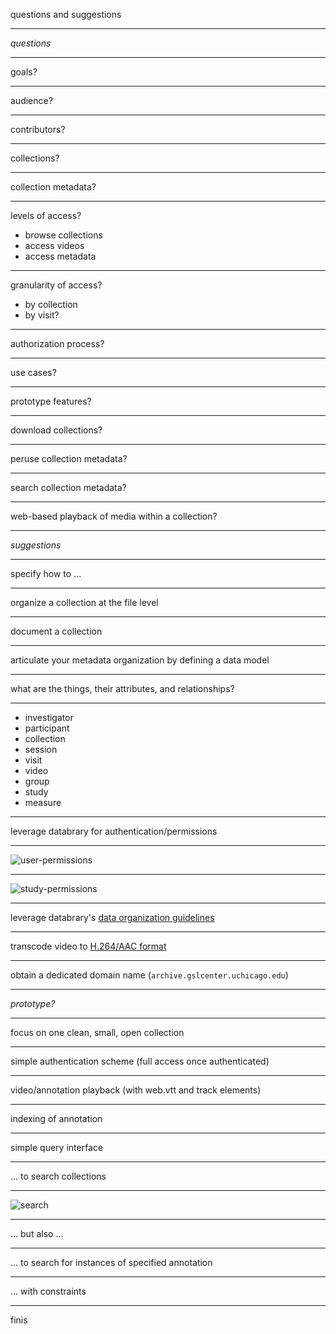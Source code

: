 questions and suggestions

---

*questions*

---

goals?

---

audience?

---

contributors?

---

collections?

---

collection metadata?

---

levels of access?

* browse collections
* access videos
* access metadata

---

granularity of access?

* by collection 
* by visit?

---

authorization process?

---

use cases?

---

prototype features?

---

download collections?

---

peruse collection metadata?

---

search collection metadata?

---

web-based playback of media within a collection?

---

*suggestions*

---

specify how to ...

---

organize a collection at the file level

---

document a collection

---

articulate your metadata organization by defining a data model 

---

what are the things, their attributes, and relationships?

---

* investigator
* participant
* collection
* session
* visit
* video
* group
* study
* measure

---

leverage databrary for authentication/permissions

---

![user-permissions](https://github.com/databrary/design/blob/master/wireframes/user-permissions-management-tree.png)

---

![study-permissions](https://github.com/databrary/design/blob/master/wireframes/study-permissions-management-tree.png)

---

leverage databrary's [data organization guidelines](http://databrary.org/user-guide/contributing/organizing-your-data.html)

---

transcode video to [H.264/AAC format](http://www.streamingmedia.com/Articles/Editorial/Featured-Articles/WebM-vs.-H.264-A-Closer-Look-68594.aspx)

---

obtain a dedicated domain name (`archive.gslcenter.uchicago.edu`)

---

*prototype?*

---

focus on one clean, small, open collection

---

simple authentication scheme (full access once authenticated)

---

video/annotation playback (with web.vtt and track elements)

---

indexing of annotation

---

simple query interface 

---

... to search collections

---

![search](https://github.com/databrary/design/blob/master/wireframes/search-basic-results.png)

---

... but also ...

---

... to search for instances of specified annotation 

---

... with constraints

---

finis


